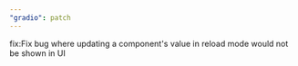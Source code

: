 ```yaml
---
"gradio": patch
---
```


fix:Fix bug where updating a component's value in reload mode would not be shown in UI
